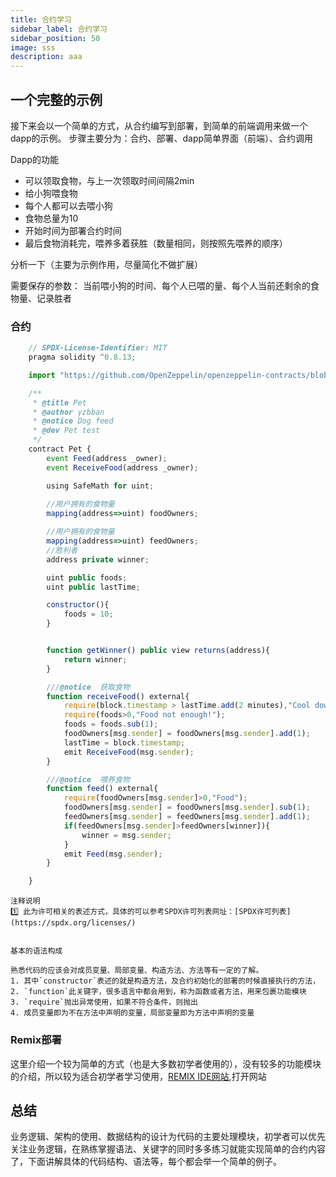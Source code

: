 ```yaml
---
title: 合约学习
sidebar_label: 合约学习
sidebar_position: 50
image: sss
description: aaa
---
```

## 一个完整的示例

  接下来会以一个简单的方式，从合约编写到部署，到简单的前端调用来做一个dapp的示例。
  步骤主要分为：合约、部署、dapp简单界面（前端）、合约调用
  
  Dapp的功能
  - 可以领取食物，与上一次领取时间间隔2min
  - 给小狗喂食物
  - 每个人都可以去喂小狗
  - 食物总量为10
  - 开始时间为部署合约时间
  - 最后食物消耗完，喂养多着获胜（数量相同，则按照先喂养的顺序）


分析一下（主要为示例作用，尽量简化不做扩展）

需要保存的参数：
当前喂小狗的时间、每个人已喂的量、每个人当前还剩余的食物量、记录胜者


### 合约
```js
    // SPDX-License-Identifier: MIT
    pragma solidity ^0.8.13;

    import "https://github.com/OpenZeppelin/openzeppelin-contracts/blob/release-v4.0/contracts/utils/math/SafeMath.sol";

    /** 
     * @title Pet
     * @author yzbban
     * @notice Dog feed
     * @dev Pet test
     */
    contract Pet {
        event Feed(address _owner);
        event ReceiveFood(address _owner);

        using SafeMath for uint;
    
        //用户拥有的食物量
        mapping(address=>uint) foodOwners;

        //用户拥有的食物量
        mapping(address=>uint) feedOwners;
        //胜利者
        address private winner;

        uint public foods;
        uint public lastTime;

        constructor(){
            foods = 10;
        }


        function getWinner() public view returns(address){
            return winner;
        }

        ///@notice  获取食物
        function receiveFood() external{
            require(block.timestamp > lastTime.add(2 minutes),"Cool down");
            require(foods>0,"Food not enough!");
            foods = foods.sub(1);
            foodOwners[msg.sender] = foodOwners[msg.sender].add(1);
            lastTime = block.timestamp;
            emit ReceiveFood(msg.sender);
        }

        ///@notice  喂养食物
        function feed() external{
            require(foodOwners[msg.sender]>0,"Food");
            foodOwners[msg.sender] = foodOwners[msg.sender].sub(1);
            feedOwners[msg.sender] = feedOwners[msg.sender].add(1);
            if(feedOwners[msg.sender]>feedOwners[winner]){
                winner = msg.sender;
            }
            emit Feed(msg.sender);
        }

    }

```

    注释说明
    1️⃣ 此为许可相关的表述方式，具体的可以参考SPDX许可列表网址：[SPDX许可列表](https://spdx.org/licenses/)


    基本的语法构成

    熟悉代码的应该会对成员变量、局部变量、构造方法、方法等有一定的了解。
    1. 其中`constructor`表述的就是构造方法，及合约初始化的部署的时候直接执行的方法，
    2. `function`此关键字，很多语言中都会用到，称为函数或者方法，用来包裹功能模块
    3. `require`抛出异常使用，如果不符合条件，则抛出
    4. 成员变量即为不在方法中声明的变量，局部变量即为方法中声明的变量


### Remix部署

这里介绍一个较为简单的方式（也是大多数初学者使用的），没有较多的功能模块的介绍，所以较为适合初学者学习使用，[REMIX IDE网站]("https://remix.ethereum.org/"),打开网站




## 总结

  业务逻辑、架构的使用、数据结构的设计为代码的主要处理模块，初学者可以优先关注业务逻辑，在熟练掌握语法、关键字的同时多多练习就能实现简单的合约内容了，下面讲解具体的代码结构、语法等，每个都会举一个简单的例子。